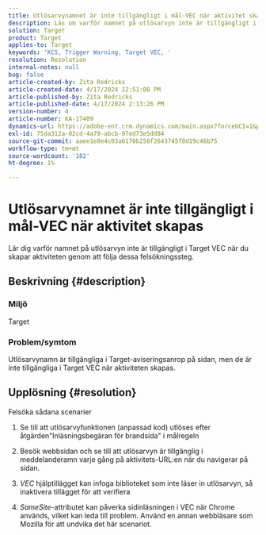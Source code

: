 ```yaml
---
title: Utlösarvynamnet är inte tillgängligt i mål-VEC när aktivitet skapas
description: Läs om varför namnet på utlösarvyn inte är tillgängligt i mål-VEC när aktiviteten skapas
solution: Target
product: Target
applies-to: Target
keywords: 'KCS, Trigger Warning, Target VEC, '
resolution: Resolution
internal-notes: null
bug: false
article-created-by: Zita Rodricks
article-created-date: 4/17/2024 12:51:08 PM
article-published-by: Zita Rodricks
article-published-date: 4/17/2024 2:13:26 PM
version-number: 4
article-number: KA-17409
dynamics-url: https://adobe-ent.crm.dynamics.com/main.aspx?forceUCI=1&pagetype=entityrecord&etn=knowledgearticle&id=329d1825-b9fc-ee11-a1ff-6045bd0065b6
exl-id: 75da312a-02cd-4a79-abcb-97ed73e5dd84
source-git-commit: aaee1e8e4c03a6170b258f2643745f8d19c46b75
workflow-type: tm+mt
source-wordcount: '182'
ht-degree: 1%

---
```


# Utlösarvynamnet är inte tillgängligt i mål-VEC när aktivitet skapas


Lär dig varför namnet på utlösarvyn inte är tillgängligt i Target VEC när du skapar aktiviteten genom att följa dessa felsökningssteg.

## Beskrivning {#description}


### Miljö

Target

### Problem/symtom

Utlösarvynamn är tillgängliga i Target-aviseringsanrop på sidan, men de är inte tillgängliga i Target VEC när aktiviteten skapas.


## Upplösning {#resolution}


Felsöka sådana scenarier

1. Se till att utlösarvyfunktionen (anpassad kod) utlöses efter åtgärden&quot;Inläsningsbegäran för brandsida&quot; i målregeln

2. Besök webbsidan och se till att utlösarvyn är tillgänglig i meddelanderamn varje gång på aktivitets-URL:en när du navigerar på sidan.

3. *VEC* hjälptillägget kan infoga biblioteket som inte läser in utlösarvyn, så inaktivera tillägget för att verifiera

4. *SameSite*-attributet kan påverka sidinläsningen i VEC när Chrome används, vilket kan leda till problem. Använd en annan webbläsare som Mozilla för att undvika det här scenariot.
